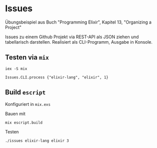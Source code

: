 Issues
======

Übungsbeispiel aus Buch "Programming Elixir", Kapitel 13, "Organizing a Project"

Issues zu einem Github Projekt via REST-API als JSON ziehen und tabellarisch darstellen. Realisiert als CLI-Programm, Ausgabe in Konsole.

## Testen via `mix`

    iex -S mix

    Issues.CLI.process {"elixir-lang", "elixir", 1}
    

## Build `escript`

Konfiguriert in `mix.exs`

Bauen mit

    mix escript.build

Testen

    ./issues elixir-lang elixir 3
